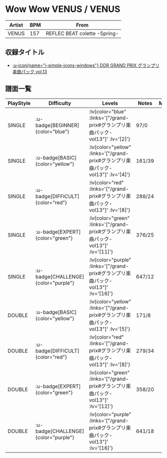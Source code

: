 # Wow Wow VENUS / VENUS

|Artist|BPM|From|
|------|---|----|
|VENUS|157|REFLEC BEAT colette -Spring-|

## 収録タイトル

- [ :u-icon{name="i-simple-icons-windows"} DDR GRAND PRIX グランプリ楽曲パック vol.13](/grand-prix#グランプリ楽曲パック-vol13)

## 譜面一覧

|PlayStyle|Difficulty|Levels|Notes|Movie|
|---------|----------|------|-----|-----|
|SINGLE| :u-badge[BEGINNER]{color="blue"} | :lv{color="blue" :links='["/grand-prix#グランプリ楽曲パック-vol13"]' :lv='[2]'} |97/0||
|SINGLE| :u-badge[BASIC]{color="yellow"} | :lv{color="yellow" :links='["/grand-prix#グランプリ楽曲パック-vol13"]' :lv='[4]'} |161/39||
|SINGLE| :u-badge[DIFFICULT]{color="red"} | :lv{color="red" :links='["/grand-prix#グランプリ楽曲パック-vol13"]' :lv='[8]'} |288/24||
|SINGLE| :u-badge[EXPERT]{color="green"} | :lv{color="green" :links='["/grand-prix#グランプリ楽曲パック-vol13"]' :lv='[11]'} |376/25||
|SINGLE| :u-badge[CHALLENGE]{color="purple"} | :lv{color="purple" :links='["/grand-prix#グランプリ楽曲パック-vol13"]' :lv='[16]'} |647/12||
|DOUBLE| :u-badge[BASIC]{color="yellow"} | :lv{color="yellow" :links='["/grand-prix#グランプリ楽曲パック-vol13"]' :lv='[5]'} |171/8||
|DOUBLE| :u-badge[DIFFICULT]{color="red"} | :lv{color="red" :links='["/grand-prix#グランプリ楽曲パック-vol13"]' :lv='[8]'} |279/34||
|DOUBLE| :u-badge[EXPERT]{color="green"} | :lv{color="green" :links='["/grand-prix#グランプリ楽曲パック-vol13"]' :lv='[12]'} |358/20||
|DOUBLE| :u-badge[CHALLENGE]{color="purple"} | :lv{color="purple" :links='["/grand-prix#グランプリ楽曲パック-vol13"]' :lv='[16]'} |641/18||
